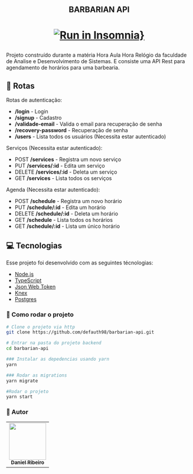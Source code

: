 <h2 align="center">BARBARIAN API</h1>

<h1 align="center">

[![Run in Insomnia}](https://insomnia.rest/images/run.svg)](https://insomnia.rest/run/?label=barbarian%20api&uri=https%3A%2F%2Fgithub.com%2Fdefauth98%2Fbarbarian-api%2Fblob%2Fmaster%2FInsomnia_2020-09-18.json)

</h1>
Projeto construído durante a matéria Hora Aula Hora Relógio da faculdade de Analise e Desenvolvimento de Sistemas. E consiste uma API Rest para agendamento de horários para uma barbearia.

## :station: Rotas

Rotas de autenticação:

- **/login** - Login
- **/signup** - Cadastro
- **/validade-email** - Valida o email para recuperação de senha
- **/recovery-password** - Recuperação de senha
- **/users** - Lista todos os usuários (Necessita estar autenticado)

Serviços (Necessita estar autenticado):

- POST **/services** - Registra um novo serviço
- PUT **/services/:id** - Edita um serviço
- DELETE **/services/:id** - Deleta um serviço
- GET **/services** - Lista todos os serviços

Agenda (Necessita estar autenticado):

- POST **/schedule** - Registra um novo horário
- PUT **/schedule/:id** - Edita um horário
- DELETE **/schedule/:id** - Deleta um horário
- GET **/schedule** - Lista todos os horários
- GET **/schedule/:id** - Lista um único horário

## :computer: Tecnologias

Esse projeto foi desenvolvido com as seguintes técnologias:

- [Node.js][nodejs]
- [TypeScript][typescript]
- [Json Web Token][jwt]
- [Knex][knex]
- [Postgres][postgres]

[nodejs]: https://nodejs.org/
[typescript]: https://www.typescriptlang.org/
[jwt]: https://jwt.io/
[knex]: https://knexjs.org/
[postgres]: https://www.postgresql.org/

### :rocket: Como rodar o projeto

```sh
# Clone o projeto via http
git clone https://github.com/defauth98/barbarian-api.git

# Entrar na pasta do projeto backend
cd barbarian-api

### Instalar as depedencias usando yarn
yarn

### Rodar as migrations
yarn migrate

#Rodar o projeto
yarn start
```

### :bust_in_silhouette: Autor

<table>
  <tr>
    <td align="center">
      <a href="https://github.com/defauth98">
        <img src="https://avatars.githubusercontent.com/u/52966246?v=4" width="100px;" alt=""/>
        <br />
          <sub>
            <b>Daniel Ribeiro</b>
          </sub>
      </a>
    </td>
  </tr>
</table>
